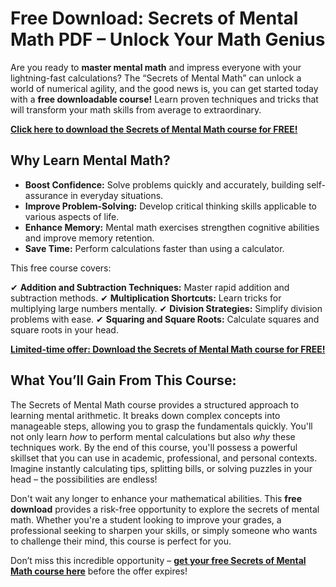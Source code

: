 # Free Download: Secrets of Mental Math PDF – Unlock Your Math Genius

Are you ready to **master mental math** and impress everyone with your lightning-fast calculations? The “Secrets of Mental Math” can unlock a world of numerical agility, and the good news is, you can get started today with a **free downloadable course!** Learn proven techniques and tricks that will transform your math skills from average to extraordinary.

[**Click here to download the Secrets of Mental Math course for FREE!**](https://udemywork.com/secrets-of-mental-math)

## Why Learn Mental Math?

*   **Boost Confidence:** Solve problems quickly and accurately, building self-assurance in everyday situations.
*   **Improve Problem-Solving:** Develop critical thinking skills applicable to various aspects of life.
*   **Enhance Memory:** Mental math exercises strengthen cognitive abilities and improve memory retention.
*   **Save Time:** Perform calculations faster than using a calculator.

This free course covers:

✔ **Addition and Subtraction Techniques:** Master rapid addition and subtraction methods.
✔ **Multiplication Shortcuts:** Learn tricks for multiplying large numbers mentally.
✔ **Division Strategies:** Simplify division problems with ease.
✔ **Squaring and Square Roots:** Calculate squares and square roots in your head.

[**Limited-time offer: Download the Secrets of Mental Math course for FREE!**](https://udemywork.com/secrets-of-mental-math)

## What You’ll Gain From This Course:

The Secrets of Mental Math course provides a structured approach to learning mental arithmetic. It breaks down complex concepts into manageable steps, allowing you to grasp the fundamentals quickly. You'll not only learn *how* to perform mental calculations but also *why* these techniques work. By the end of this course, you'll possess a powerful skillset that you can use in academic, professional, and personal contexts. Imagine instantly calculating tips, splitting bills, or solving puzzles in your head – the possibilities are endless!

Don't wait any longer to enhance your mathematical abilities. This **free download** provides a risk-free opportunity to explore the secrets of mental math. Whether you're a student looking to improve your grades, a professional seeking to sharpen your skills, or simply someone who wants to challenge their mind, this course is perfect for you.

Don’t miss this incredible opportunity – **[get your free Secrets of Mental Math course here](https://udemywork.com/secrets-of-mental-math)** before the offer expires!
